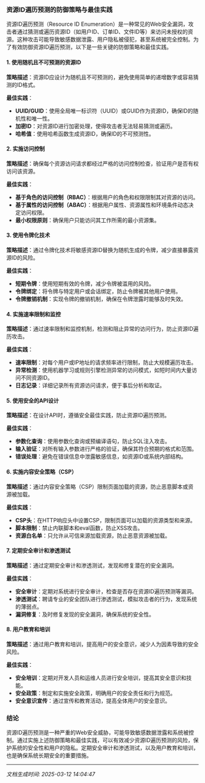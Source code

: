 ### 资源ID遍历预测的防御策略与最佳实践

资源ID遍历预测（Resource ID Enumeration）是一种常见的Web安全漏洞，攻击者通过猜测或遍历资源ID（如用户ID、订单ID、文件ID等）来访问未授权的资源。这种攻击可能导致敏感数据泄露、用户隐私被侵犯，甚至系统被完全控制。为了有效防御资源ID遍历预测，以下是一些关键的防御策略和最佳实践。

#### 1. 使用随机且不可预测的资源ID

**策略描述**：资源ID应设计为随机且不可预测的，避免使用简单的递增数字或容易猜测的ID格式。

**最佳实践**：
- **UUID/GUID**：使用全局唯一标识符（UUID）或GUID作为资源ID，确保ID的随机性和唯一性。
- **加密ID**：对资源ID进行加密处理，使得攻击者无法轻易猜测或遍历。
- **哈希值**：使用哈希函数生成资源ID，确保ID的不可预测性。

#### 2. 实施访问控制

**策略描述**：确保每个资源访问请求都经过严格的访问控制检查，验证用户是否有权访问该资源。

**最佳实践**：
- **基于角色的访问控制（RBAC）**：根据用户的角色和权限限制其对资源的访问。
- **基于属性的访问控制（ABAC）**：根据用户属性、资源属性和环境条件动态决定访问权限。
- **最小权限原则**：确保用户只能访问其工作所需的最小资源集。

#### 3. 使用令牌化技术

**策略描述**：通过令牌化技术将敏感资源ID替换为随机生成的令牌，减少直接暴露资源ID的风险。

**最佳实践**：
- **短期令牌**：使用短期有效的令牌，减少令牌被滥用的风险。
- **令牌绑定**：将令牌与特定用户或会话绑定，防止令牌被其他用户使用。
- **令牌撤销机制**：实现令牌的撤销机制，确保在令牌泄露时能够及时失效。

#### 4. 实施速率限制和监控

**策略描述**：通过速率限制和监控机制，检测和阻止异常的访问行为，防止资源ID遍历攻击。

**最佳实践**：
- **速率限制**：对每个用户或IP地址的请求频率进行限制，防止大规模遍历攻击。
- **异常检测**：使用机器学习或规则引擎检测异常的访问模式，如短时间内大量访问不同资源ID。
- **日志记录**：详细记录所有资源访问请求，便于事后分析和取证。

#### 5. 使用安全的API设计

**策略描述**：在设计API时，遵循安全最佳实践，防止资源ID遍历预测。

**最佳实践**：
- **参数化查询**：使用参数化查询或预编译语句，防止SQL注入攻击。
- **输入验证**：对所有输入参数进行严格的验证，确保其符合预期的格式和范围。
- **错误处理**：避免在错误信息中泄露敏感信息，如资源ID或系统内部结构。

#### 6. 实施内容安全策略（CSP）

**策略描述**：通过内容安全策略（CSP）限制页面加载的资源，防止恶意脚本或资源被加载。

**最佳实践**：
- **CSP头**：在HTTP响应头中设置CSP，限制页面可以加载的资源类型和来源。
- **脚本限制**：禁止内联脚本和eval函数，防止XSS攻击。
- **资源白名单**：只允许从可信来源加载资源，防止恶意资源被加载。

#### 7. 定期安全审计和渗透测试

**策略描述**：通过定期安全审计和渗透测试，发现和修复潜在的安全漏洞。

**最佳实践**：
- **安全审计**：定期对系统进行安全审计，检查是否存在资源ID遍历预测等漏洞。
- **渗透测试**：聘请专业的安全团队进行渗透测试，模拟攻击者的行为，发现系统的薄弱点。
- **漏洞修复**：及时修复发现的安全漏洞，确保系统的安全性。

#### 8. 用户教育和培训

**策略描述**：通过用户教育和培训，提高用户的安全意识，减少人为因素导致的安全风险。

**最佳实践**：
- **安全培训**：定期对开发人员和运维人员进行安全培训，提高其安全意识和技能。
- **安全政策**：制定和实施安全政策，明确用户的安全责任和行为规范。
- **安全意识宣传**：通过宣传和教育活动，提高全体用户的安全意识。

### 结论

资源ID遍历预测是一种严重的Web安全威胁，可能导致敏感数据泄露和系统被控制。通过实施上述防御策略和最佳实践，可以有效减少资源ID遍历预测的风险，保护系统的安全性和用户的隐私。定期安全审计和渗透测试，以及用户教育和培训，也是确保系统长期安全的重要措施。

---

*文档生成时间: 2025-03-12 14:04:47*



















